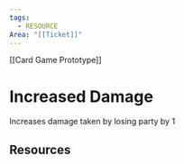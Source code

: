 ```yaml
---
tags:
  - RESOURCE
Area: "[[Ticket]]"
---
```


[[Card Game Prototype]]
# Increased Damage
Increases damage taken by losing party by 1

## Resources
